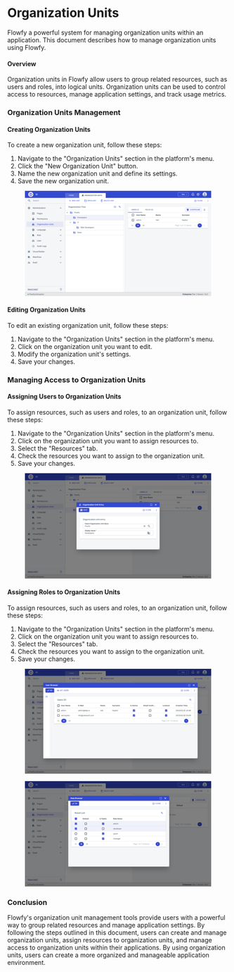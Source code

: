 # Organization Units

Flowfy a powerful system for managing organization units within an application. This document describes how to manage organization units using Flowfy.

#### Overview

Organization units in Flowfy allow users to group related resources, such as users and roles, into logical units. Organization units can be used to control access to resources, manage application settings, and track usage metrics.

### Organization Units Management

#### Creating Organization Units

To create a new organization unit, follow these steps:

1. Navigate to the "Organization Units" section in the platform's menu.
2. Click the "New Organization Unit" button.
3. Name the new organization unit and define its settings.
4. Save the new organization unit.

<figure><img src="../.gitbook/assets/2023-06-23-12-33-app.flowfy.net.png" alt=""><figcaption></figcaption></figure>

#### Editing Organization Units

To edit an existing organization unit, follow these steps:

1. Navigate to the "Organization Units" section in the platform's menu.
2. Click on the organization unit you want to edit.
3. Modify the organization unit's settings.
4. Save your changes.

### Managing Access to Organization Units

#### Assigning Users to Organization Units

To assign resources, such as users and roles, to an organization unit, follow these steps:

1. Navigate to the "Organization Units" section in the platform's menu.
2. Click on the organization unit you want to assign resources to.
3. Select the "Resources" tab.
4. Check the resources you want to assign to the organization unit.
5. Save your changes.

<figure><img src="../.gitbook/assets/2023-06-23-12-29-app.flowfy.net.png" alt=""><figcaption></figcaption></figure>

#### Assigning Roles to Organization Units

To assign resources, such as users and roles, to an organization unit, follow these steps:

1. Navigate to the "Organization Units" section in the platform's menu.
2. Click on the organization unit you want to assign resources to.
3. Select the "Resources" tab.
4. Check the resources you want to assign to the organization unit.
5. Save your changes.

<figure><img src="../.gitbook/assets/2023-06-23-12-29-app.flowfy.net (1).png" alt=""><figcaption></figcaption></figure>

<figure><img src="../.gitbook/assets/2023-06-23-12-30-app.flowfy.net.png" alt=""><figcaption></figcaption></figure>

### Conclusion

Flowfy's organization unit management tools provide users with a powerful way to group related resources and manage application settings. By following the steps outlined in this document, users can create and manage organization units, assign resources to organization units, and manage access to organization units within their applications. By using organization units, users can create a more organized and manageable application environment.


